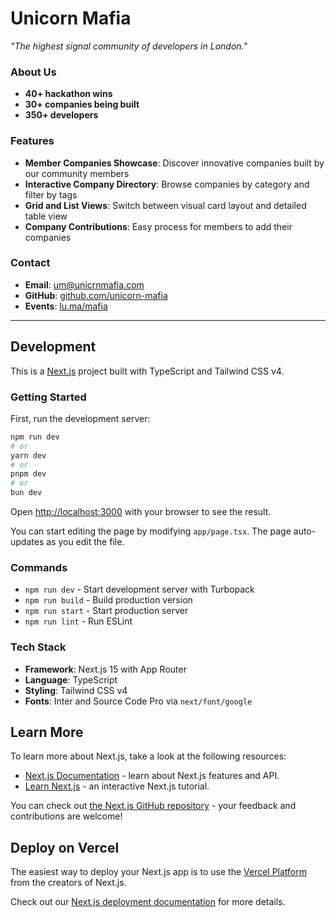 # Unicorn Mafia

*"The highest signal community of developers in London."*

### About Us

- **40+ hackathon wins**
- **30+ companies being built**
- **350+ developers**

### Features

- **Member Companies Showcase**: Discover innovative companies built by our community members
- **Interactive Company Directory**: Browse companies by category and filter by tags
- **Grid and List Views**: Switch between visual card layout and detailed table view
- **Company Contributions**: Easy process for members to add their companies

### Contact

- **Email**: um@unicrnmafia.com
- **GitHub**: [github.com/unicorn-mafia](https://github.com/unicorn-mafia)
- **Events**: [lu.ma/mafia](https://lu.ma/mafia?period=past)

---

## Development

This is a [Next.js](https://nextjs.org) project built with TypeScript and Tailwind CSS v4.

### Getting Started

First, run the development server:

```bash
npm run dev
# or
yarn dev
# or
pnpm dev
# or
bun dev
```

Open [http://localhost:3000](http://localhost:3000) with your browser to see the result.

You can start editing the page by modifying `app/page.tsx`. The page auto-updates as you edit the file.

### Commands

- `npm run dev` - Start development server with Turbopack
- `npm run build` - Build production version
- `npm run start` - Start production server
- `npm run lint` - Run ESLint

### Tech Stack

- **Framework**: Next.js 15 with App Router
- **Language**: TypeScript
- **Styling**: Tailwind CSS v4
- **Fonts**: Inter and Source Code Pro via `next/font/google`

## Learn More

To learn more about Next.js, take a look at the following resources:

- [Next.js Documentation](https://nextjs.org/docs) - learn about Next.js features and API.
- [Learn Next.js](https://nextjs.org/learn) - an interactive Next.js tutorial.

You can check out [the Next.js GitHub repository](https://github.com/vercel/next.js) - your feedback and contributions are welcome!

## Deploy on Vercel

The easiest way to deploy your Next.js app is to use the [Vercel Platform](https://vercel.com/new?utm_medium=default-template&filter=next.js&utm_source=create-next-app&utm_campaign=create-next-app-readme) from the creators of Next.js.

Check out our [Next.js deployment documentation](https://nextjs.org/docs/app/building-your-application/deploying) for more details.
